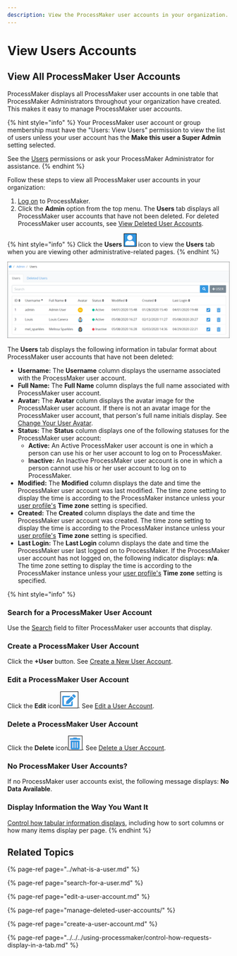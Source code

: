 ```yaml
---
description: View the ProcessMaker user accounts in your organization.
---
```


# View Users Accounts

## View All ProcessMaker User Accounts <a id="view-all-scripts"></a>

ProcessMaker displays all ProcessMaker user accounts in one table that ProcessMaker Administrators throughout your organization have created. This makes it easy to manage ProcessMaker user accounts.

{% hint style="info" %}
Your ProcessMaker user account or group membership must have the "Users: View Users" permission to view the list of users unless your user account has the **Make this user a Super Admin** setting selected.

See the [Users](../../permission-descriptions-for-users-and-groups.md#users) permissions or ask your ProcessMaker Administrator for assistance.
{% endhint %}

Follow these steps to view all ProcessMaker user accounts in your organization:

1. [Log on](../../../using-processmaker/log-in.md#log-in) to ProcessMaker.
2. Click the **Admin** option from the top menu. The **Users** tab displays all ProcessMaker user accounts that have not been deleted. For deleted ProcessMaker user accounts, see [View Deleted User Accounts](manage-deleted-user-accounts/view-or-edit-deleted-user-accounts.md#view-all-scripts).

{% hint style="info" %}
Click the **Users** ![](../../../.gitbook/assets/users-icon-admin.png) icon to view the **Users** tab when you are viewing other administrative-related pages.
{% endhint %}

![&quot;Users&quot; tab displays all ProcessMaker users in your organization that have not been deleted](../../../.gitbook/assets/users-tab-page-admin.png)

The **Users** tab displays the following information in tabular format about ProcessMaker user accounts that have not been deleted:

* **Username:** The **Username** column displays the username associated with the ProcessMaker user account.
* **Full Name:** The **Full Name** column displays the full name associated with ProcessMaker user account.
* **Avatar:** The **Avatar** column displays the avatar image for the ProcessMaker user account. If there is not an avatar image for the ProcessMaker user account, that person's full name initials display. See [Change Your User Avatar](../../../using-processmaker/profile-settings.md#change-your-user-avatar).
* **Status:** The **Status** column displays one of the following statuses for the ProcessMaker user account:
  * **Active:** An Active ProcessMaker user account is one in which a person can use his or her user account to log on to ProcessMaker.
  * **Inactive:** An Inactive ProcessMaker user account is one in which a person cannot use his or her user account to log on to ProcessMaker.
* **Modified:** The **Modified** column displays the date and time the ProcessMaker user account was last modified. The time zone setting to display the time is according to the ProcessMaker instance unless your [user profile's](../../../using-processmaker/profile-settings.md#change-your-processmaker-settings) **Time zone** setting is specified.
* **Created:** The **Created** column displays the date and time the ProcessMaker user account was created. The time zone setting to display the time is according to the ProcessMaker instance unless your [user profile's](../../../using-processmaker/profile-settings.md#change-your-processmaker-settings) **Time zone** setting is specified.
* **Last Login:** The **Last Login** column displays the date and time the ProcessMaker user last logged on to ProcessMaker. If the ProcessMaker user account has not logged on, the following indicator displays: **n/a**. The time zone setting to display the time is according to the ProcessMaker instance unless your [user profile's](../../../using-processmaker/profile-settings.md#change-your-processmaker-settings) **Time zone** setting is specified.

{% hint style="info" %}
### Search for a ProcessMaker User Account

Use the [Search](search-for-a-user.md#search-for-a-processmaker-user-account) field to filter ProcessMaker user accounts that display.

### Create a ProcessMaker User Account

Click the **+User** button. See [Create a New User Account](create-a-user-account.md#create-a-processmaker-user-account).

### Edit a ProcessMaker User Account

Click the **Edit** icon![](../../../.gitbook/assets/edit-icon.png). See [Edit a User Account](edit-a-user-account.md#edit-a-processmaker-user-account).

### Delete a ProcessMaker User Account

Click the **Delete** icon![](../../../.gitbook/assets/trash-icon-process-modeler-processes.png). See [Delete a User Account](manage-deleted-user-accounts/remove-a-user-account.md#delete-a-processmaker-user-account).

### No ProcessMaker User Accounts?

If no ProcessMaker user accounts exist, the following message displays: **No Data Available**.

### Display Information the Way You Want It

[Control how tabular information displays](../../../using-processmaker/control-how-requests-display-in-a-tab.md), including how to sort columns or how many items display per page.
{% endhint %}

## Related Topics

{% page-ref page="../what-is-a-user.md" %}

{% page-ref page="search-for-a-user.md" %}

{% page-ref page="edit-a-user-account.md" %}

{% page-ref page="manage-deleted-user-accounts/" %}

{% page-ref page="create-a-user-account.md" %}

{% page-ref page="../../../using-processmaker/control-how-requests-display-in-a-tab.md" %}

